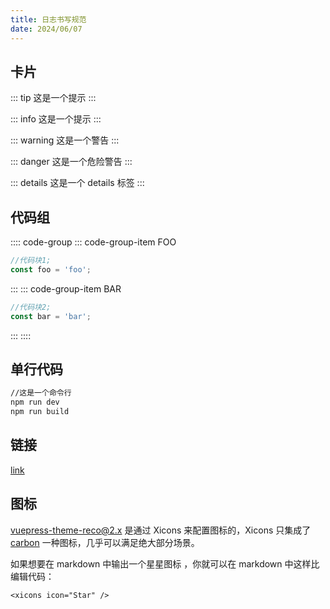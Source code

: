 ```yaml
---
title: 日志书写规范
date: 2024/06/07
---
```


## 卡片

::: tip
这是一个提示
:::

::: info
这是一个提示
:::

::: warning
这是一个警告
:::

::: danger
这是一个危险警告
:::

::: details
这是一个 details 标签
:::

## 代码组

:::: code-group
::: code-group-item FOO

```js
//代码块1;
const foo = 'foo';
```

:::
::: code-group-item BAR

```js
//代码块2;
const bar = 'bar';
```

:::
::::

## 单行代码

```bash
//这是一个命令行
npm run dev
npm run build
```

## 链接

[link](https://www.bilibili.com/video/BV1As411R7e3?from=search&seid=8836255303393949866)

## 图标

vuepress-theme-reco@2.x 是通过 Xicons 来配置图标的，Xicons 只集成了 [carbon](https://carbondesignsystem.com/guidelines/icons/library/) 一种图标，几乎可以满足绝大部分场景。

如果想要在 markdown 中输出一个星星图标 ，你就可以在 markdown 中这样比编辑代码：

```vue
<xicons icon="Star" />
```